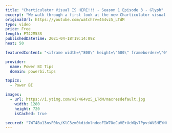 ```yaml
---
title: "Charticulator Visual IS HERE!!! - Season 1 Episode 3 - Glyph"
excerpt: "We walk through a first look at the new Charticulator visual from Microsoft Power BI team.    This video we are exploring the Glyph  Official blog post about the visual: https://powerbi.microsoft.com/en-us/blog/announcing-the-new-charticulator-visual-public-preview/  Visit the early version of Charticulator:"
originalUrl: https://youtube.com/watch?v=464vz5_LTdM
type: video
price: Free
length: PT42M53S
publishedDateTime: 2021-04-18T19:14:09Z
heat: 50

featuredContent: "<iframe width=\"800\" height=\"500\" frameborder=\"0\" src=\"https://www.youtube.com/embed/464vz5_LTdM\" allow=\"accelerometer; autoplay; encrypted-media; gyroscope; picture-in-picture\" allowfullscreen></iframe>"

provider:
  name: Power BI Tips
  domain: powerbi.tips

topics:
  - Power BI

images:
  - url: https://i.ytimg.com/vi/464vz5_LTdM/maxresdefault.jpg
    width: 1280
    height: 720
    isCached: true

secured: "7WT4Bu13nsF0ks/KlC3zm0kdidnlndeoFIW7OoCuVE+UcWQs7PpvsWVSHEYN6c8vNR4nBxqsEuO9mYHq2jdBz1pOrIDgm15KYq3nT25t67OzbTPxGH2uDR/oDbXSQe6seiF6RpAHDo2XCpIdEogUjQjUnz3AE6KAMTNUo84Xph8aB6plCPw8UQvjuviYFTNVrt7ZtFq75fSdfYPJdvZwlnxyFVYS1r+53L2kHVlv+WPEgw95EPSlKfeJ33reLqLmNpbXFwf54eo04pEfd8CkehuOCU0sy/C7bp6JLghyg3S/+Vl1xezRbNI2s4ew2LidFrklJuACys6WjJQ0YRzGA18jBNo0OWF6XQXstorAFu6lCkJceAPqhKXfO3bsZqfACjt10TQlC6ZMOwqVLnK3d8mGLjpzpc/JdvMGXGBitw8=;gGh6Y7VZ88ZtUuA+OafMwA=="
---
```


